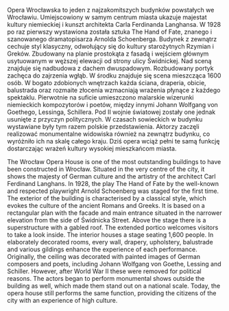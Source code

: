 Opera Wrocławska to jeden z najzakomitszych budynków powstałych we Wrocławiu. Umiejscowiony w samym centrum miasta ukazuje majestat kultury niemieckiej i kunszt architekta Carla Ferdinanda Langhansa. W 1928 po raz pierwszy wystawiona została sztuka The Hand of Fate, znanego i szanowanego dramatopisarza Arnolda Schoenberga. Budynek z zewnątrz cechuje styl klasyczny, odwołujący się do kultury starożytnych Rzymian i Greków. Zbudowany na planie prostokąta z fasadą i wejściem głównym usytuowanym w węższej elewacji od strony ulicy Świdnickej. Nad sceną znajduje się nadbudowa z dachem dwuspadowym. Rozbudowany portyk zachęca do zajrzenia wgłąb. W środku znajduje się scena mieszcząca 1600 osób. W bogato zdobionych wnętrzach każda ściana, draperia, obicie, balustrada oraz rozmaite złocenia wzmacniają wrażenia płynące z każdego spektaklu. Pierwotnie na suficie umieszczono malarskie wizerunki niemieckich kompozytorów i poetów, między innymi Johann Wolfgang von Goethego, Lessinga, Schillera. Pod II wojnie światowej zostały one jednak usunięte z przyczyn politycznych. W czasach sowieckich w budynku wystawiane były tym razem polskie przedstawienia. Aktorzy zaczęli realizować monumentalne widowiska również na zewnątrz budynku, co wyróżniło ich na skalę całego kraju. Dziś opera wciąż pełni te samą funkcję dostarczając wrażeń kultury wysokiej mieszkańcom miasta. 

The Wrocław Opera House is one of the most outstanding buildings to have been constructed in Wrocław. Situated in the very centre of the city, it shows the majesty of German culture and the artistry of the architect Carl Ferdinand Langhans. In 1928, the play The Hand of Fate by the well-known and respected playwright Arnold Schoenberg was staged for the first time. The exterior of the building is characterised by a classical style, which evokes the culture of the ancient Romans and Greeks. It is based on a rectangular plan with the facade and main entrance situated in the narrower elevation from the side of Świdnicka Street. Above the stage there is a superstructure with a gabled roof. The extended portico welcomes visitors to take a look inside. The interior houses a stage seating 1,600 people. In elaborately decorated rooms, every wall, drapery, upholstery, balustrade and various gildings enhance the experience of each performance. Originally, the ceiling was decorated with painted images of German composers and poets, including Johann Wolfgang von Goethe, Lessing and Schiller. However, after World War II these were removed for political reasons. The actors began to perform monumental shows outside the building as well, which made them stand out on a national scale. Today, the opera house still performs the same function, providing the citizens of the city with an experience of high culture.
